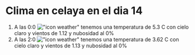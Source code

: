 # Clima en celaya en el dia 14

1. A las 0:0 !["icon weather"](http://openweathermap.org/img/w/01n.png) tenemos una temperatura de 5.3 C con cielo claro y  vientos de 1.12 y nubosidad al 0%
1. A las 2:0 !["icon weather"](http://openweathermap.org/img/w/01n.png) tenemos una temperatura de 3.62 C con cielo claro y  vientos de 1.13 y nubosidad al 0%
